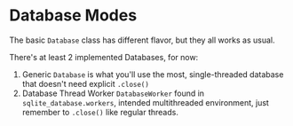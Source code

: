 # Database Modes

The basic `Database` class has different flavor, but they all works as usual.

There's at least 2 implemented Databases, for now:

1. Generic `Database` is what you'll use the most, single-threaded database that doesn't need explicit `.close()`
2. Database Thread Worker `DatabaseWorker` found in `sqlite_database.workers`, intended multithreaded environment, just remember to `.close()` like regular threads.
